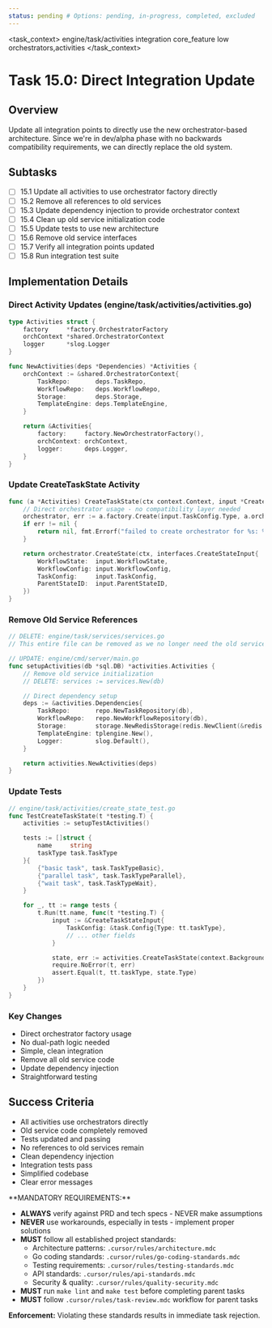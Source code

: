 ```yaml
---
status: pending # Options: pending, in-progress, completed, excluded
---
```


<task_context>
<domain>engine/task/activities</domain>
<type>integration</type>
<scope>core_feature</scope>
<complexity>low</complexity>
<dependencies>orchestrators,activities</dependencies>
</task_context>

# Task 15.0: Direct Integration Update

## Overview

Update all integration points to directly use the new orchestrator-based architecture. Since we're in dev/alpha phase with no backwards compatibility requirements, we can directly replace the old system.

## Subtasks

- [ ] 15.1 Update all activities to use orchestrator factory directly
- [ ] 15.2 Remove all references to old services
- [ ] 15.3 Update dependency injection to provide orchestrator context
- [ ] 15.4 Clean up old service initialization code
- [ ] 15.5 Update tests to use new architecture
- [ ] 15.6 Remove old service interfaces
- [ ] 15.7 Verify all integration points updated
- [ ] 15.8 Run integration test suite

## Implementation Details

### Direct Activity Updates (engine/task/activities/activities.go)

```go
type Activities struct {
    factory     *factory.OrchestratorFactory
    orchContext *shared.OrchestratorContext
    logger      *slog.Logger
}

func NewActivities(deps *Dependencies) *Activities {
    orchContext := &shared.OrchestratorContext{
        TaskRepo:       deps.TaskRepo,
        WorkflowRepo:   deps.WorkflowRepo,
        Storage:        deps.Storage,
        TemplateEngine: deps.TemplateEngine,
    }

    return &Activities{
        factory:     factory.NewOrchestratorFactory(),
        orchContext: orchContext,
        logger:      deps.Logger,
    }
}
```

### Update CreateTaskState Activity

```go
func (a *Activities) CreateTaskState(ctx context.Context, input *CreateTaskStateInput) (*task.State, error) {
    // Direct orchestrator usage - no compatibility layer needed
    orchestrator, err := a.factory.Create(input.TaskConfig.Type, a.orchContext)
    if err != nil {
        return nil, fmt.Errorf("failed to create orchestrator for %s: %w", input.TaskConfig.Type, err)
    }

    return orchestrator.CreateState(ctx, interfaces.CreateStateInput{
        WorkflowState:  input.WorkflowState,
        WorkflowConfig: input.WorkflowConfig,
        TaskConfig:     input.TaskConfig,
        ParentStateID:  input.ParentStateID,
    })
}
```

### Remove Old Service References

```go
// DELETE: engine/task/services/services.go
// This entire file can be removed as we no longer need the old services

// UPDATE: engine/cmd/server/main.go
func setupActivities(db *sql.DB) *activities.Activities {
    // Remove old service initialization
    // DELETE: services := services.New(db)

    // Direct dependency setup
    deps := &activities.Dependencies{
        TaskRepo:       repo.NewTaskRepository(db),
        WorkflowRepo:   repo.NewWorkflowRepository(db),
        Storage:        storage.NewRedisStorage(redis.NewClient(&redis.Options{})),
        TemplateEngine: tplengine.New(),
        Logger:         slog.Default(),
    }

    return activities.NewActivities(deps)
}
```

### Update Tests

```go
// engine/task/activities/create_state_test.go
func TestCreateTaskState(t *testing.T) {
    activities := setupTestActivities()

    tests := []struct {
        name     string
        taskType task.TaskType
    }{
        {"basic task", task.TaskTypeBasic},
        {"parallel task", task.TaskTypeParallel},
        {"wait task", task.TaskTypeWait},
    }

    for _, tt := range tests {
        t.Run(tt.name, func(t *testing.T) {
            input := &CreateTaskStateInput{
                TaskConfig: &task.Config{Type: tt.taskType},
                // ... other fields
            }

            state, err := activities.CreateTaskState(context.Background(), input)
            require.NoError(t, err)
            assert.Equal(t, tt.taskType, state.Type)
        })
    }
}
```

### Key Changes

- Direct orchestrator factory usage
- No dual-path logic needed
- Simple, clean integration
- Remove all old service code
- Update dependency injection
- Straightforward testing

## Success Criteria

- All activities use orchestrators directly
- Old service code completely removed
- Tests updated and passing
- No references to old services remain
- Clean dependency injection
- Integration tests pass
- Simplified codebase
- Clear error messages

<critical>
**MANDATORY REQUIREMENTS:**

- **ALWAYS** verify against PRD and tech specs - NEVER make assumptions
- **NEVER** use workarounds, especially in tests - implement proper solutions
- **MUST** follow all established project standards:
    - Architecture patterns: `.cursor/rules/architecture.mdc`
    - Go coding standards: `.cursor/rules/go-coding-standards.mdc`
    - Testing requirements: `.cursor/rules/testing-standards.mdc`
    - API standards: `.cursor/rules/api-standards.mdc`
    - Security & quality: `.cursor/rules/quality-security.mdc`
- **MUST** run `make lint` and `make test` before completing parent tasks
- **MUST** follow `.cursor/rules/task-review.mdc` workflow for parent tasks

**Enforcement:** Violating these standards results in immediate task rejection.
</critical>
